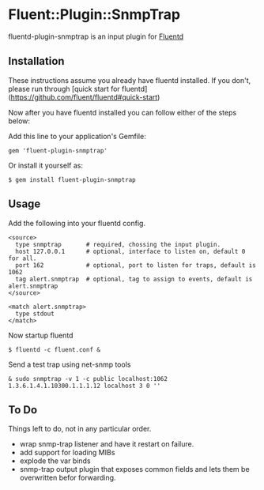 # Fluent::Plugin::SnmpTrap

fluentd-plugin-snmptrap is an input plugin for [Fluentd](http://fluentd.org)

## Installation

These instructions assume you already have fluentd installed. 
If you don't, please run through [quick start for fluentd] (https://github.com/fluent/fluentd#quick-start)

Now after you have fluentd installed you can follow either of the steps below:

Add this line to your application's Gemfile:

    gem 'fluent-plugin-snmptrap'

Or install it yourself as:

    $ gem install fluent-plugin-snmptrap

## Usage
Add the following into your fluentd config.

    <source>
      type snmptrap       # required, chossing the input plugin.
      host 127.0.0.1      # optional, interface to listen on, default 0 for all.
      port 162            # optional, port to listen for traps, default is 1062
      tag alert.snmptrap  # optional, tag to assign to events, default is alert.snmptrap 
    </source>
    
    <match alert.snmptrap>
      type stdout
    </match>
    
Now startup fluentd

    $ fluentd -c fluent.conf &
    
Send a test trap using net-snmp tools
    
    & sudo snmptrap -v 1 -c public localhost:1062 1.3.6.1.4.1.10300.1.1.1.12 localhost 3 0 ''  
  
## To Do
Things left to do, not in any particular order.
* wrap snmp-trap listener and have it restart on failure.
* add support for loading MIBs
* explode the var binds
* snmp-trap output plugin that exposes common fields and lets them be overwritten befor forwarding.                